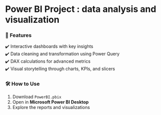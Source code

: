 
# Power BI Project  : **data analysis and visualization**   

### 📌 **Features**  
✔️ Interactive dashboards with key insights  
✔️ Data cleaning and transformation using Power Query  
✔️ DAX calculations for advanced metrics  
✔️ Visual storytelling through charts, KPIs, and slicers  

### 🛠 **How to Use**  
1. Download `PowerBI.pbix`  
2. Open in **Microsoft Power BI Desktop**  
3. Explore the reports and visualizations  

 

